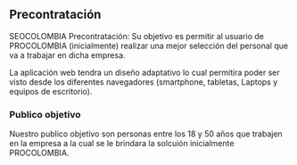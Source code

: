 
## Precontratación

SEOCOLOMBIA Precontratación: Su objetivo es permitir al usuario de PROCOLOMBIA (inicialmente) realizar una mejor selección del personal que va a trabajar en dicha empresa.

La aplicación web tendra un diseño adaptativo lo cual permitira poder ser visto desde los diferentes navegadores (smartphone, tabletas, Laptops y equipos de escritorio).

### Publico objetivo

Nuestro publico objetivo son personas entre los 18 y 50 años que trabajen en la empresa a la cual se le brindara la solcuión inicialmente PROCOLOMBIA.

